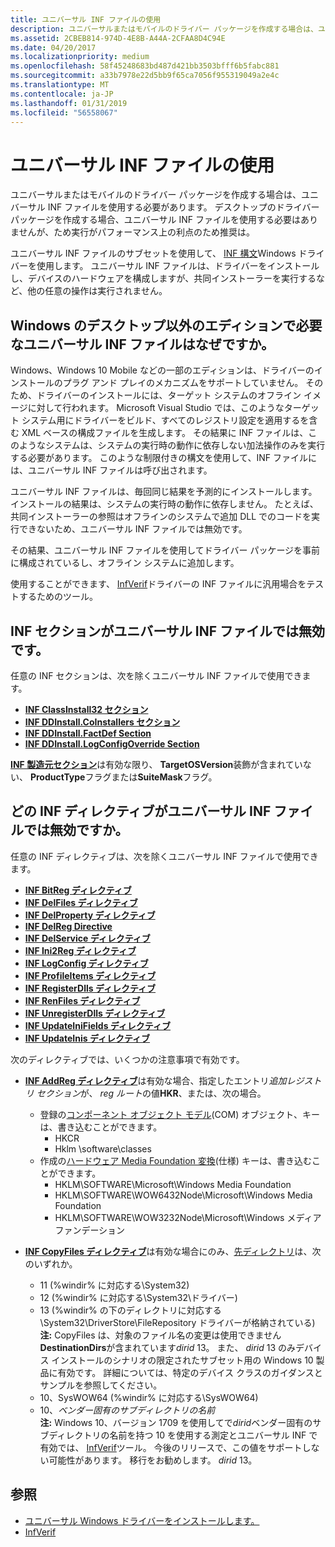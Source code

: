 ```yaml
---
title: ユニバーサル INF ファイルの使用
description: ユニバーサルまたはモバイルのドライバー パッケージを作成する場合は、ユニバーサル INF ファイルを使用する必要があります。
ms.assetid: 2CBEB814-974D-4E8B-A44A-2CFAA8D4C94E
ms.date: 04/20/2017
ms.localizationpriority: medium
ms.openlocfilehash: 58f45248683bd487d421bb3503bfff6b5fabc881
ms.sourcegitcommit: a33b7978e22d5bb9f65ca7056f955319049a2e4c
ms.translationtype: MT
ms.contentlocale: ja-JP
ms.lasthandoff: 01/31/2019
ms.locfileid: "56558067"
---
```

# <a name="using-a-universal-inf-file"></a>ユニバーサル INF ファイルの使用

ユニバーサルまたはモバイルのドライバー パッケージを作成する場合は、ユニバーサル INF ファイルを使用する必要があります。 デスクトップのドライバー パッケージを作成する場合、ユニバーサル INF ファイルを使用する必要はありませんが、ため実行がパフォーマンス上の利点のため推奨は。

ユニバーサル INF ファイルのサブセットを使用して、 [INF 構文](inf-file-sections-and-directives.md)Windows ドライバーを使用します。 ユニバーサル INF ファイルは、ドライバーをインストールし、デバイスのハードウェアを構成しますが、共同インストーラーを実行するなど、他の任意の操作は実行されません。

## <a name="why-is-a-universal-inf-file-required-on-non-desktop-editions-of-windows"></a>Windows のデスクトップ以外のエディションで必要なユニバーサル INF ファイルはなぜですか。

Windows、Windows 10 Mobile などの一部のエディションは、ドライバーのインストールのプラグ アンド プレイのメカニズムをサポートしていません。 そのため、ドライバーのインストールには、ターゲット システムのオフライン イメージに対して行われます。 Microsoft Visual Studio では、このようなターゲット システム用にドライバーをビルド、すべてのレジストリ設定を適用するを含む XML ベースの構成ファイルを生成します。 その結果に INF ファイルは、このようなシステムは、システムの実行時の動作に依存しない加法操作のみを実行する必要があります。 このような制限付きの構文を使用して、INF ファイルには、ユニバーサル INF ファイルは呼び出されます。

ユニバーサル INF ファイルは、毎回同じ結果を予測的にインストールします。 インストールの結果は、システムの実行時の動作に依存しません。 たとえば、共同インストーラーの参照はオフラインのシステムで追加 DLL でのコードを実行できないため、ユニバーサル INF ファイルでは無効です。

その結果、ユニバーサル INF ファイルを使用してドライバー パッケージを事前に構成されているし、オフライン システムに追加します。

使用することができます、 [InfVerif](../devtest/infverif.md)ドライバーの INF ファイルに汎用場合をテストするためのツール。

## <a name="which-inf-sections-are-invalid-in-a-universal-inf-file"></a>INF セクションがユニバーサル INF ファイルでは無効です。

任意の INF セクションは、次を除くユニバーサル INF ファイルで使用できます。

-   [**INF ClassInstall32 セクション**](inf-classinstall32-section.md)
-   [**INF DDInstall.CoInstallers セクション**](inf-ddinstall-coinstallers-section.md)
-   [**INF DDInstall.FactDef Section**](inf-ddinstall-factdef-section.md)
-   [**INF DDInstall.LogConfigOverride Section**](inf-ddinstall-logconfigoverride-section.md)

[ **INF 製造元セクション**](inf-manufacturer-section.md)は有効な限り、 **TargetOSVersion**装飾が含まれていない、 **ProductType**フラグまたは**SuiteMask**フラグ。

## <a name="which-inf-directives-are-invalid-in-a-universal-inf-file"></a>どの INF ディレクティブがユニバーサル INF ファイルでは無効ですか。


任意の INF ディレクティブは、次を除くユニバーサル INF ファイルで使用できます。

-   [**INF BitReg ディレクティブ**](inf-bitreg-directive.md)
-   [**INF DelFiles ディレクティブ**](inf-delfiles-directive.md)
-   [**INF DelProperty ディレクティブ**](inf-delproperty-directive.md)
-   [**INF DelReg Directive**](inf-delreg-directive.md)
-   [**INF DelService ディレクティブ**](inf-delservice-directive.md)
-   [**INF Ini2Reg ディレクティブ**](inf-ini2reg-directive.md)
-   [**INF LogConfig ディレクティブ**](inf-logconfig-directive.md)
-   [**INF ProfileItems ディレクティブ**](inf-profileitems-directive.md)
-   [**INF RegisterDlls ディレクティブ**](inf-registerdlls-directive.md)
-   [**INF RenFiles ディレクティブ**](inf-renfiles-directive.md)
-   [**INF UnregisterDlls ディレクティブ**](inf-unregisterdlls-directive.md)
-   [**INF UpdateIniFields ディレクティブ**](inf-updateinifields-directive.md)
-   [**INF UpdateInis ディレクティブ**](inf-updateinis-directive.md)

次のディレクティブでは、いくつかの注意事項で有効です。

-   [ **INF AddReg ディレクティブ**](inf-addreg-directive.md)は有効な場合、指定したエントリ*追加レジストリ セクション*が、 *reg ルート*の値**HKR**、または、次の場合。
    -   登録の[コンポーネント オブジェクト モデル](https://msdn.microsoft.com/library/ee663262(v=vs.85).aspx)(COM) オブジェクト、キーは、書き込むことができます。
        -   HKCR
        -   Hklm \software\classes
    -   作成の[ハードウェア Media Foundation 変換](https://msdn.microsoft.com/library/windows/desktop/ms703138.aspx)(仕様) キーは、書き込むことができます。
        -   HKLM\SOFTWARE\Microsoft\Windows Media Foundation
        -   HKLM\SOFTWARE\WOW6432Node\Microsoft\Windows Media Foundation
        -   HKLM\SOFTWARE\WOW3232Node\Microsoft\Windows メディア ファンデーション

-   [**INF CopyFiles ディレクティブ**](inf-copyfiles-directive.md)は有効な場合にのみ、[先ディレクトリ](inf-destinationdirs-section.md)は、次のいずれか。

    -   11 (%windir% に対応する\\System32)
    -   12 (%windir% に対応する\\System32\\ドライバー)
    -   13 (%windir% の下のディレクトリに対応する\\System32\\DriverStore\\FileRepository ドライバーが格納されている)  
            **注:** CopyFiles は、対象のファイル名の変更は使用できません**DestinationDirs**が含まれています*dirid* 13。 また、 *dirid* 13 のみデバイス インストールのシナリオの限定されたサブセット用の Windows 10 製品に有効です。  詳細については、特定のデバイス クラスのガイダンスとサンプルを参照してください。
    -   10、SysWOW64 (%windir% に対応する\\SysWOW64)
    -   10、*ベンダー固有のサブディレクトリの名前*  
            **注:** Windows 10、バージョン 1709 を使用してで*dirid*ベンダー固有のサブディレクトリの名前を持つ 10 を使用する測定とユニバーサル INF で有効では、 [InfVerif](../devtest/infverif.md)ツール。  今後のリリースで、この値をサポートしない可能性があります。  移行をお勧めします。 *dirid* 13。

## <a name="see-also"></a>参照

* [ユニバーサル Windows ドライバーをインストールします。](https://msdn.microsoft.com/windows-drivers/develop/installing_a_universal_driver)
* [InfVerif](https://msdn.microsoft.com/library/windows/hardware/dn929319)

